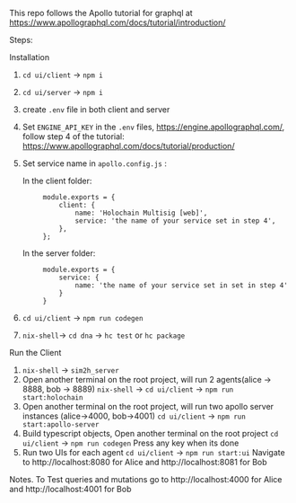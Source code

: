 This repo follows the Apollo tutorial for graphql at https://www.apollographql.com/docs/tutorial/introduction/

Steps:

Installation
1. `cd ui/client` -> `npm i`
2. `cd ui/server` -> `npm i`
3. create `.env` file in both client and server
4. Set `ENGINE_API_KEY` in the `.env` files, https://engine.apollographql.com/, follow step 4 of the tutorial: https://www.apollographql.com/docs/tutorial/production/
5. Set service name in `apollo.config.js` :
    
    In the client folder:

            module.exports = {
                client: {
                    name: 'Holochain Multisig [web]',
                    service: 'the name of your service set in step 4',
                },
            };
    
    In the server folder:

            module.exports = {
                service: {
                    name: 'the name of your service set in set in step 4'
                }
            } 


6. `cd ui/client` -> `npm run codegen`
7. `nix-shell`-> `cd dna` -> `hc test` or `hc package`


Run the Client
1. `nix-shell` -> `sim2h_server`
2. Open another terminal on the root project, will run 2 agents(alice -> 8888, bob -> 8889)
   `nix-shell` -> `cd ui/client` -> `npm run start:holochain`
3. Open another terminal on the root project, will run two apollo server instances (alice->4000, bob->4001)
   `cd ui/client` -> `npm run start:apollo-server`
4. Build typescript objects, Open another terminal on the root project
   `cd ui/client` -> `npm run codegen`
   Press any key when its done
5. Run two UIs for each agent
   `cd ui/client` -> `npm run start:ui`
   Navigate to http://localhost:8080 for Alice and http://localhost:8081 for Bob

Notes. To Test queries and mutations go to http://localhost:4000 for Alice and http://localhost:4001 for Bob